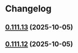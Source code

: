 # Changelog



## [0.111.13](https://github.com/joaomelo/calystone/compare/v0.111.12...v0.111.13) (2025-10-05)

## [0.111.12](https://github.com/joaomelo/calystone/compare/v0.111.11...v0.111.12) (2025-10-05)
